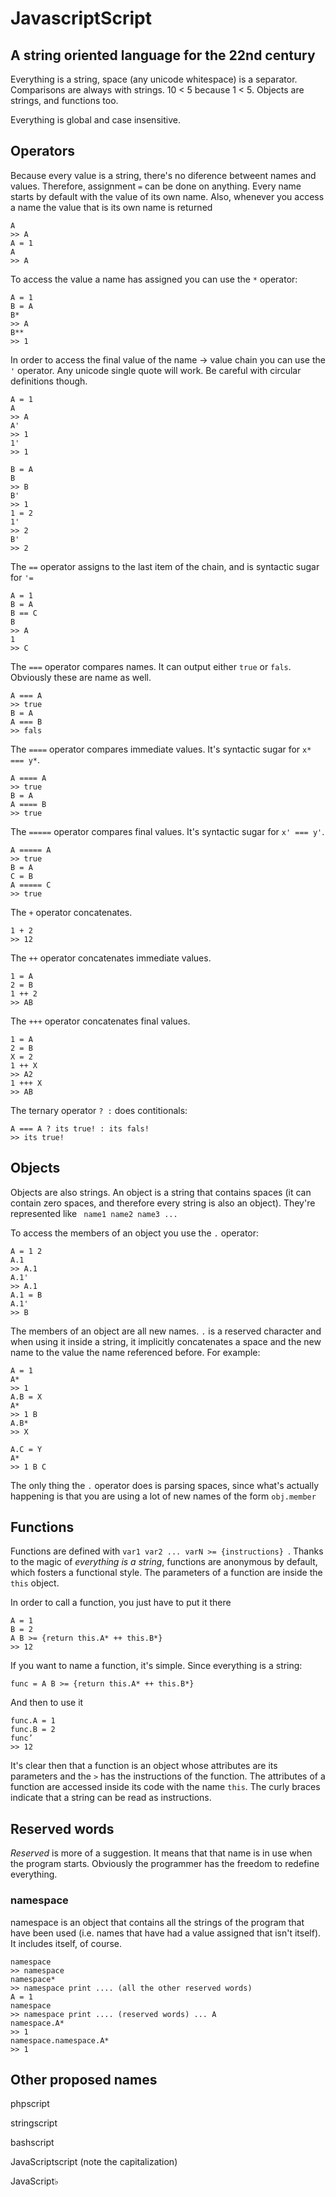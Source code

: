 # JavascriptScript

## A string oriented language for the 22nd century


Everything is a string, space (any unicode whitespace) is a separator.
Comparisons are always with strings. 
10 < 5 because 1 < 5.
Objects are strings, and functions too.

Everything is global and case insensitive.

## Operators

Because every value is a string, there's no diference betweent names and values.
Therefore, assignment ```=``` can be done on anything. Every name starts by default
with the value of its own name. Also, whenever you access a name the value that is its
own name is returned

```
A
>> A
A = 1
A
>> A
```

To access the value a name has assigned you can use the ```*``` operator:

```
A = 1
B = A
B*
>> A
B**
>> 1
```

In order to access the final value of the name -> value chain you can use the ``` ' ```
operator. Any unicode single quote will work. Be careful with circular definitions
though.

```
A = 1
A
>> A
A'
>> 1
1'
>> 1

B = A
B
>> B
B'
>> 1
1 = 2
1'
>> 2
B'
>> 2
```

The ``` == ``` operator assigns to the last item of the chain, and is syntactic
sugar for ``` '= ```

```
A = 1
B = A
B == C
B
>> A
1
>> C
```

The ``` === ``` operator compares names. It can output either ``` true ``` or
``` fals ```. Obviously these are name as well.

```
A === A
>> true
B = A
A === B
>> fals
```

The ``` ==== ``` operator compares immediate values. It's syntactic sugar for 
``` x* === y* ```.

```
A ==== A
>> true
B = A
A ==== B
>> true
```

The ``` ===== ``` operator compares final values. It's syntactic sugar for 
``` x' === y' ```.

```
A ===== A
>> true
B = A
C = B
A ===== C
>> true
```

The ``` + ``` operator concatenates. 

```
1 + 2
>> 12
```

The ``` ++ ``` operator concatenates immediate values. 

```
1 = A
2 = B
1 ++ 2
>> AB
```

The ``` +++ ``` operator concatenates final values. 

```
1 = A
2 = B
X = 2
1 ++ X
>> A2
1 +++ X
>> AB
```

The ternary operator ``` ? : ``` does contitionals:

```
A === A ? its true! : its fals!
>> its true!
```


## Objects

Objects are also strings. An object is a string that contains spaces (it can contain
zero spaces, and therefore every string is also an object). They're represented like
``` name1 name2 name3 ...```

To access the members of an object you use the ``` . ``` operator:

```
A = 1 2
A.1
>> A.1
A.1'
>> A.1
A.1 = B
A.1'
>> B
```

The members of an object are all new names. ``` . ``` is a  reserved character and 
when using it inside a string, it implicitly concatenates a space and the new name to 
the value the name referenced before. For example:

```
A = 1
A*
>> 1
A.B = X
A*
>> 1 B
A.B*
>> X

A.C = Y
A*
>> 1 B C
```

The only thing the ``` . ``` operator does is parsing spaces, since what's actually
happening is that you are using a lot of new names of the form ``` obj.member ```


## Functions

Functions are defined with ```var1 var2 ... varN >= {instructions} ```. Thanks to
the magic of _everything is a string_, functions are anonymous by default, which
fosters a functional style. The parameters of a function are inside the ```this```
object.

In order to call a function, you just have to put it there

```
A = 1
B = 2
A B >= {return this.A* ++ this.B*}
>> 12
```

If you want to name a function, it's simple. Since everything is a string:

```
func = A B >= {return this.A* ++ this.B*}
```

And then to use it

```
func.A = 1
func.B = 2
func’
>> 12
```

It's clear then that a function is an object whose attributes are its parameters
and the ``` > ``` has the instructions of the function. The attributes of a function
are accessed inside its code with the name ``` this ```. The curly braces indicate
that a string can be read as instructions.

## Reserved words

_Reserved_ is more of a suggestion. It means that that name is in use when the program
starts. Obviously the programmer has the freedom to redefine everything.

### namespace

namespace is an object that contains all the strings of the program that have been
used (i.e. names that have had a value assigned that isn't itself). It includes
itself, of course.

```
namespace 
>> namespace
namespace*
>> namespace print .... (all the other reserved words)
A = 1
namespace
>> namespace print .... (reserved words) ... A
namespace.A*
>> 1
namespace.namespace.A*
>> 1
```


## Other proposed names

phpscript

stringscript

bashscript

JavaScriptscript (note the capitalization)

JavaScript♭
